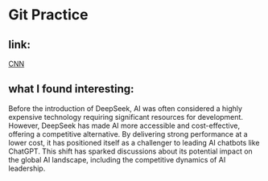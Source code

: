 # Git Practice

## link: 

[CNN](https://www.cnn.com/2025/01/27/tech/deepseek-ai-explainer/index.html)

## what I found interesting:

Before the introduction of DeepSeek, AI was often considered a highly expensive technology requiring significant resources for development. However, DeepSeek has made AI more accessible and cost-effective, offering a competitive alternative. By delivering strong performance at a lower cost, it has positioned itself as a challenger to leading AI chatbots like ChatGPT. This shift has sparked discussions about its potential impact on the global AI landscape, including the competitive dynamics of AI leadership.

